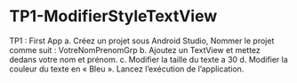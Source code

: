 # TP1-ModifierStyleTextView
TP1 : First App
a. Créez un projet sous Android Studio, Nommer le projet comme suit : VotreNomPrenomGrp
b. Ajoutez un TextView et mettez dedans votre nom et prénom.
c. Modifier la taille du texte a 30
d. Modifier la couleur du texte en « Bleu ».
Lancez l’exécution de l’application.
